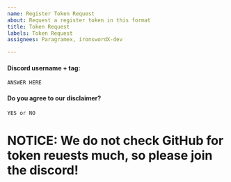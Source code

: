 ```yaml
---
name: Register Token Request
about: Request a register token in this format
title: Token Request
labels: Token Request
assignees: Paragramex, ironswordX-dev

---
```


#### Discord username + tag:

```ANSWER HERE```

#### Do you agree to our disclaimer?

```YES or NO```


# NOTICE: We do not check GitHub for token reuests much, so please join the discord!
